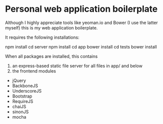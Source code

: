 # Personal web application boilerplate

Although I highly appreciate tools like yeoman.io and Bower (I use the latter myself) this is my web application boilerplate.

It requires the following installations:

  npm install
  cd server
  npm install
  cd app
  bower install
  cd tests
  bower install

When all packages are installed, this contains

1. an express-based static file server for all files in app/ and below
2. the frontend modules
  - jQuery
  - BackboneJS
  - UnderscoreJS
  - Bootstrap
  - RequireJS
  - chaiJS
  - sinonJS
  - mocha